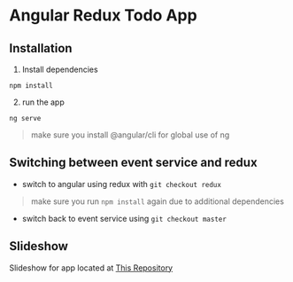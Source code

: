 # Angular Redux Todo App

## Installation

1. Install dependencies
```
npm install
```

2. run the app

```
ng serve
```

 > make sure you install @angular/cli for global use of ng
 
## Switching between event service and redux

* switch to angular using redux with ``git checkout redux``
> make sure you run ``npm install`` again due to additional dependencies

* switch back to event service using ``git checkout master``

## Slideshow

Slideshow for app located at [This Repository](https://github.com/ReissJarvis/TodoAngularReduxSlideshow)

